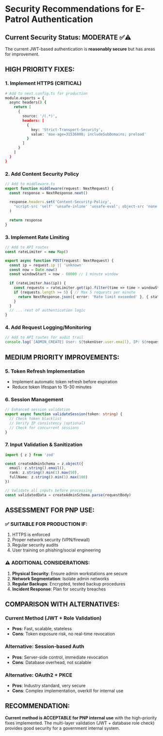 # Security Recommendations for E-Patrol Authentication

## Current Security Status: MODERATE ✅⚠️

The current JWT-based authentication is **reasonably secure** but has areas for improvement.

## HIGH PRIORITY FIXES:

### 1. Implement HTTPS (CRITICAL)
```bash
# Add to next.config.ts for production
module.exports = {
  async headers() {
    return [
      {
        source: '/(.*)',
        headers: [
          {
            key: 'Strict-Transport-Security',
            value: 'max-age=31536000; includeSubDomains; preload'
          }
        ]
      }
    ]
  }
}
```

### 2. Add Content Security Policy
```typescript
// Add to middleware.ts
export function middleware(request: NextRequest) {
  const response = NextResponse.next()
  
  response.headers.set('Content-Security-Policy', 
    "script-src 'self' 'unsafe-inline' 'unsafe-eval'; object-src 'none';"
  )
  
  return response
}
```

### 3. Implement Rate Limiting
```typescript
// Add to API routes
const rateLimiter = new Map()

export async function POST(request: NextRequest) {
  const ip = request.ip || 'unknown'
  const now = Date.now()
  const windowStart = now - 60000 // 1 minute window
  
  if (rateLimiter.has(ip)) {
    const requests = rateLimiter.get(ip).filter(time => time > windowStart)
    if (requests.length >= 5) { // Max 5 requests per minute
      return NextResponse.json({ error: 'Rate limit exceeded' }, { status: 429 })
    }
  }
  // ... rest of authentication logic
}
```

### 4. Add Request Logging/Monitoring
```typescript
// Add to API routes for audit trail
console.log(`[ADMIN_CREATE] User: ${tokenUser.user.email}, IP: ${request.ip}, Time: ${new Date()}`)
```

## MEDIUM PRIORITY IMPROVEMENTS:

### 5. Token Refresh Implementation
- Implement automatic token refresh before expiration
- Reduce token lifespan to 15-30 minutes

### 6. Session Management
```typescript
// Enhanced session validation
export async function validateSession(token: string) {
  // Check token blacklist
  // Verify IP consistency (optional)
  // Check for concurrent sessions
}
```

### 7. Input Validation & Sanitization
```typescript
import { z } from 'zod'

const createAdminSchema = z.object({
  email: z.string().email(),
  rank: z.string().min(1).max(50),
  fullName: z.string().min(1).max(100)
})

// Validate all inputs before processing
const validatedData = createAdminSchema.parse(requestBody)
```

## ASSESSMENT FOR PNP USE:

### ✅ SUITABLE FOR PRODUCTION IF:
1. HTTPS is enforced
2. Proper network security (VPN/firewall)
3. Regular security audits
4. User training on phishing/social engineering

### ⚠️ ADDITIONAL CONSIDERATIONS:
1. **Physical Security**: Ensure admin workstations are secure
2. **Network Segmentation**: Isolate admin networks
3. **Regular Backups**: Encrypted, tested backup procedures
4. **Incident Response**: Plan for security breaches

## COMPARISON WITH ALTERNATIVES:

### Current Method (JWT + Role Validation)
- **Pros**: Fast, scalable, stateless
- **Cons**: Token exposure risk, no real-time revocation

### Alternative: Session-based Auth
- **Pros**: Server-side control, immediate revocation
- **Cons**: Database overhead, not scalable

### Alternative: OAuth2 + PKCE
- **Pros**: Industry standard, very secure
- **Cons**: Complex implementation, overkill for internal use

## RECOMMENDATION:
**Current method is ACCEPTABLE for PNP internal use** with the high-priority fixes implemented. The multi-layer validation (JWT + database role check) provides good security for a government internal system.
